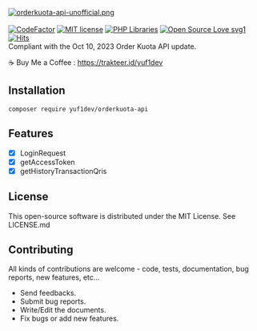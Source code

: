 [![orderkuota-api-unofficial.png](https://i.postimg.cc/9MrX8RJM/orderkuota-api-unofficial.png)]([https://github.com/yuf1dev/orderkuota-api])
<br /><br />
[![CodeFactor](https://www.codefactor.io/repository/github/yuf1dev/orderkuota-api/badge)](https://www.codefactor.io/repository/github/yuf1dev/orderkuota-api)
[![MIT license](https://img.shields.io/badge/License-MIT-blue.svg)](https://lbesson.mit-license.org/)
[![PHP Libraries](https://badgen.net/badge/icon/libraries?icon=libraries&label)](https://github.com/yuf1dev/orderkuota-api)
[![Open Source Love svg1](https://badges.frapsoft.com/os/v1/open-source.svg?v=103)](https://github.com/yuf1dev/orderkuota-api)
[![Hits](https://hits.seeyoufarm.com/api/count/incr/badge.svg?url=https%3A%2F%2Fgithub.com%2Fyuf1dev%2Forderkuota-api&count_bg=%2379C83D&title_bg=%23555555&icon=&icon_color=%23E7E7E7&title=hits&edge_flat=false)](https://hits.seeyoufarm.com)<br />
Compliant with the Oct 10, 2023 Order Kuota API update.

:coffee: Buy Me a Coffee : https://trakteer.id/yuf1dev

Installation
------------
```
composer require yuf1dev/orderkuota-api
```
Features
------------
- [x] LoginRequest
- [x] getAccessToken
- [x] getHistoryTransactionQris

License
------------

This open-source software is distributed under the MIT License. See LICENSE.md

Contributing
------------

All kinds of contributions are welcome - code, tests, documentation, bug reports, new features, etc...

* Send feedbacks.
* Submit bug reports.
* Write/Edit the documents.
* Fix bugs or add new features.
